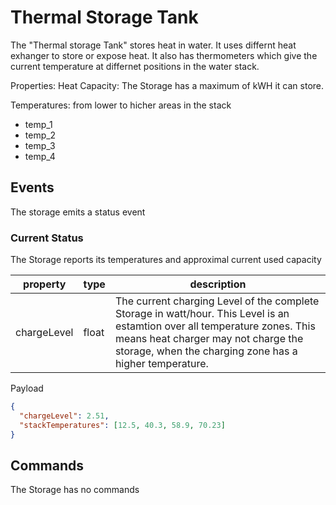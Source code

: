 # Thermal Storage Tank
The "Thermal storage Tank" stores heat in water. 
It uses differnt heat exhanger to store or expose heat. It also has thermometers which give the current temperature at differnet positions in the water stack.

Properties:
Heat Capacity: The Storage has a maximum of kWH it can store.

Temperatures:
from lower to hicher areas in the stack
- temp_1
- temp_2
- temp_3
- temp_4

## Events
The storage emits a status event

### Current Status
The Storage reports its temperatures and approximal current used capacity 

|property|type|description|
|--------|----|-----------|
| chargeLevel | float | The current charging Level of the complete Storage in watt/hour. This Level is an estamtion over all temperature zones. This means heat charger may not charge the storage, when the charging zone has a higher temperature.|

Payload
``` json
{
  "chargeLevel": 2.51,
  "stackTemperatures": [12.5, 40.3, 58.9, 70.23]
}
```
## Commands
The Storage has no commands
